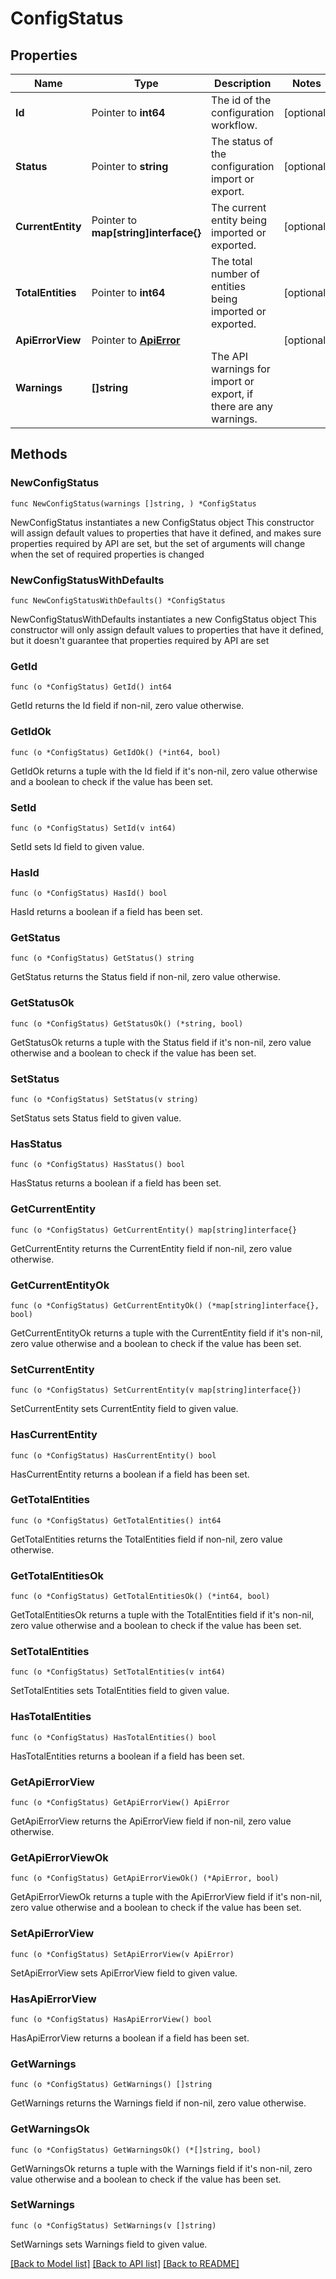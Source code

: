 # ConfigStatus

## Properties

Name | Type | Description | Notes
------------ | ------------- | ------------- | -------------
**Id** | Pointer to **int64** | The id of the configuration workflow. | [optional] 
**Status** | Pointer to **string** | The status of the configuration import or export. | [optional] 
**CurrentEntity** | Pointer to **map[string]interface{}** | The current entity being imported or exported. | [optional] 
**TotalEntities** | Pointer to **int64** | The total number of entities being imported or exported. | [optional] 
**ApiErrorView** | Pointer to [**ApiError**](ApiError.md) |  | [optional] 
**Warnings** | **[]string** | The API warnings for import or export, if there are any warnings. | 

## Methods

### NewConfigStatus

`func NewConfigStatus(warnings []string, ) *ConfigStatus`

NewConfigStatus instantiates a new ConfigStatus object
This constructor will assign default values to properties that have it defined,
and makes sure properties required by API are set, but the set of arguments
will change when the set of required properties is changed

### NewConfigStatusWithDefaults

`func NewConfigStatusWithDefaults() *ConfigStatus`

NewConfigStatusWithDefaults instantiates a new ConfigStatus object
This constructor will only assign default values to properties that have it defined,
but it doesn't guarantee that properties required by API are set

### GetId

`func (o *ConfigStatus) GetId() int64`

GetId returns the Id field if non-nil, zero value otherwise.

### GetIdOk

`func (o *ConfigStatus) GetIdOk() (*int64, bool)`

GetIdOk returns a tuple with the Id field if it's non-nil, zero value otherwise
and a boolean to check if the value has been set.

### SetId

`func (o *ConfigStatus) SetId(v int64)`

SetId sets Id field to given value.

### HasId

`func (o *ConfigStatus) HasId() bool`

HasId returns a boolean if a field has been set.

### GetStatus

`func (o *ConfigStatus) GetStatus() string`

GetStatus returns the Status field if non-nil, zero value otherwise.

### GetStatusOk

`func (o *ConfigStatus) GetStatusOk() (*string, bool)`

GetStatusOk returns a tuple with the Status field if it's non-nil, zero value otherwise
and a boolean to check if the value has been set.

### SetStatus

`func (o *ConfigStatus) SetStatus(v string)`

SetStatus sets Status field to given value.

### HasStatus

`func (o *ConfigStatus) HasStatus() bool`

HasStatus returns a boolean if a field has been set.

### GetCurrentEntity

`func (o *ConfigStatus) GetCurrentEntity() map[string]interface{}`

GetCurrentEntity returns the CurrentEntity field if non-nil, zero value otherwise.

### GetCurrentEntityOk

`func (o *ConfigStatus) GetCurrentEntityOk() (*map[string]interface{}, bool)`

GetCurrentEntityOk returns a tuple with the CurrentEntity field if it's non-nil, zero value otherwise
and a boolean to check if the value has been set.

### SetCurrentEntity

`func (o *ConfigStatus) SetCurrentEntity(v map[string]interface{})`

SetCurrentEntity sets CurrentEntity field to given value.

### HasCurrentEntity

`func (o *ConfigStatus) HasCurrentEntity() bool`

HasCurrentEntity returns a boolean if a field has been set.

### GetTotalEntities

`func (o *ConfigStatus) GetTotalEntities() int64`

GetTotalEntities returns the TotalEntities field if non-nil, zero value otherwise.

### GetTotalEntitiesOk

`func (o *ConfigStatus) GetTotalEntitiesOk() (*int64, bool)`

GetTotalEntitiesOk returns a tuple with the TotalEntities field if it's non-nil, zero value otherwise
and a boolean to check if the value has been set.

### SetTotalEntities

`func (o *ConfigStatus) SetTotalEntities(v int64)`

SetTotalEntities sets TotalEntities field to given value.

### HasTotalEntities

`func (o *ConfigStatus) HasTotalEntities() bool`

HasTotalEntities returns a boolean if a field has been set.

### GetApiErrorView

`func (o *ConfigStatus) GetApiErrorView() ApiError`

GetApiErrorView returns the ApiErrorView field if non-nil, zero value otherwise.

### GetApiErrorViewOk

`func (o *ConfigStatus) GetApiErrorViewOk() (*ApiError, bool)`

GetApiErrorViewOk returns a tuple with the ApiErrorView field if it's non-nil, zero value otherwise
and a boolean to check if the value has been set.

### SetApiErrorView

`func (o *ConfigStatus) SetApiErrorView(v ApiError)`

SetApiErrorView sets ApiErrorView field to given value.

### HasApiErrorView

`func (o *ConfigStatus) HasApiErrorView() bool`

HasApiErrorView returns a boolean if a field has been set.

### GetWarnings

`func (o *ConfigStatus) GetWarnings() []string`

GetWarnings returns the Warnings field if non-nil, zero value otherwise.

### GetWarningsOk

`func (o *ConfigStatus) GetWarningsOk() (*[]string, bool)`

GetWarningsOk returns a tuple with the Warnings field if it's non-nil, zero value otherwise
and a boolean to check if the value has been set.

### SetWarnings

`func (o *ConfigStatus) SetWarnings(v []string)`

SetWarnings sets Warnings field to given value.



[[Back to Model list]](../README.md#documentation-for-models) [[Back to API list]](../README.md#documentation-for-api-endpoints) [[Back to README]](../README.md)


